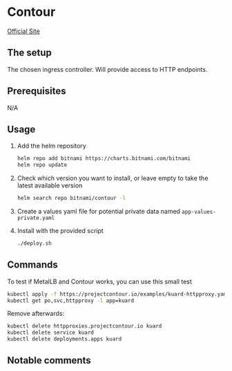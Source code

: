 # Contour

[Official Site](https://projectcontour.io/)

## The setup

The chosen ingress controller. Will provide access to HTTP endpoints.

## Prerequisites

N/A

## Usage

1. Add the helm repository

    ```bash
    helm repo add bitnami https://charts.bitnami.com/bitnami
    helm repo update
    ```

2. Check which version you want to install, or leave empty to take the latest available version

    ```bash
    helm search repo bitnami/contour -l
    ```

3. Create a values yaml file for potential private data named `app-values-private.yaml`

4. Install with the provided script

    ```bash
    ./deploy.sh
    ```

## Commands

To test if MetalLB and Contour works, you can use this small test

```bash
kubectl apply -f https://projectcontour.io/examples/kuard-httpproxy.yaml
kubectl get po,svc,httpproxy -l app=kuard
```

Remove afterwards:

```bash
kubectl delete httpproxies.projectcontour.io kuard
kubectl delete service kuard
kubectl delete deployments.apps kuard
```

## Notable comments
